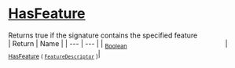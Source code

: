 # [HasFeature](./Signature-100663445.md)

Returns true if the signature contains the specified feature
<br>
| Return | Name | 
| --- | --- | 
| <sub>[Boolean](https://docs.microsoft.com/en-us/dotnet/api/System.Boolean)</sub><img width=200/>| <sub>[HasFeature](./Signature-100663445.md) ( [`FeatureDescriptor`](./../FeatureDescriptor.md) )</sub>| <br>


